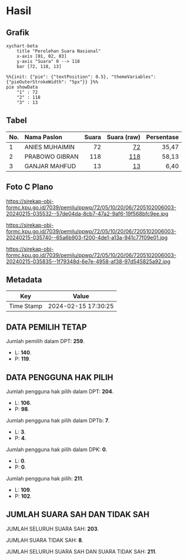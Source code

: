 # Hasil

## Grafik

```mermaid
xychart-beta
    title "Perolehan Suara Nasional"
    x-axis [01, 02, 03]
    y-axis "Suara" 0 --> 118
    bar [72, 118, 13]
```

```mermaid
%%{init: {"pie": {"textPosition": 0.5}, "themeVariables": {"pieOuterStrokeWidth": "5px"}} }%%
pie showData
    "1" : 72
    "2" : 118
    "3" : 13
```

## Tabel

| No. | Nama Paslon    | Suara | Suara (raw) | Persentase |
|:--- |:-------------- | -----:| -----------:| ----------:|
| 1   | ANIES MUHAIMIN | 72    | [72][p-1]   | 35,47      |
| 2   | PRABOWO GIBRAN | 118   | [118][p-2]  | 58,13      |
| 3   | GANJAR MAHFUD  | 13    | [13][p-3]   | 6,40       |


[p-1]: https://github.com/gigit-pemilu/pemilu-2024/blob/main/pilpres/hitung-suara/sub/72-sulawesi-tengah/sub/05-buol/sub/10-karamat/sub/2006-busak-ii/sub/003-tps/sub/paslon-1.txt
[p-2]: https://github.com/gigit-pemilu/pemilu-2024/blob/main/pilpres/hitung-suara/sub/72-sulawesi-tengah/sub/05-buol/sub/10-karamat/sub/2006-busak-ii/sub/003-tps/sub/paslon-2.txt
[p-3]: https://github.com/gigit-pemilu/pemilu-2024/blob/main/pilpres/hitung-suara/sub/72-sulawesi-tengah/sub/05-buol/sub/10-karamat/sub/2006-busak-ii/sub/003-tps/sub/paslon-3.txt

## Foto C Plano

https://sirekap-obj-formc.kpu.go.id/7039/pemilu/ppwp/72/05/10/20/06/7205102006003-20240215-035532--57de04da-8cb7-47a2-9af6-19f568bfc9ee.jpg

https://sirekap-obj-formc.kpu.go.id/7039/pemilu/ppwp/72/05/10/20/06/7205102006003-20240215-035740--65a6b903-f200-4de1-a13a-941c77f09e01.jpg

https://sirekap-obj-formc.kpu.go.id/7039/pemilu/ppwp/72/05/10/20/06/7205102006003-20240215-035835--1f79348d-6e7e-4958-af38-97d545825a92.jpg


## Metadata

| Key        | Value               |
| ---------- | ------------------- |
| Time Stamp | 2024-02-15 17:30:25 |


## DATA PEMILIH TETAP

Jumlah pemilih dalam DPT: **259**.
 * L: **140**.
 * P: **119**.

## DATA PENGGUNA HAK PILIH

Jumlah pengguna hak pilih dalam DPT: **204**.
 * L: **106**.
 * P: **98**.

Jumlah pengguna hak pilih dalam DPTb: **7**.
 * L: **3**.
 * P: **4**.

Jumlah pengguna hak pilih dalam DPK: **0**.
 * L: **0**.
 * P: **0**.

Jumlah pengguna hak pilih: **211**.
 * L: **109**.
 * P: **102**.

## JUMLAH SUARA SAH DAN TIDAK SAH

JUMLAH SELURUH SUARA SAH: **203**.

JUMLAH SUARA TIDAK SAH: **8**.

JUMLAH SELURUH SUARA SAH DAN SUARA TIDAK SAH: **211**.


